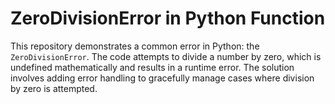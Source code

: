 # ZeroDivisionError in Python Function
This repository demonstrates a common error in Python: the `ZeroDivisionError`. The code attempts to divide a number by zero, which is undefined mathematically and results in a runtime error.
The solution involves adding error handling to gracefully manage cases where division by zero is attempted.